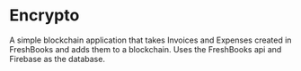 # Encrypto

A simple blockchain application that takes Invoices and Expenses created in FreshBooks and adds them to a blockchain. 
Uses the FreshBooks api and Firebase as the database.
